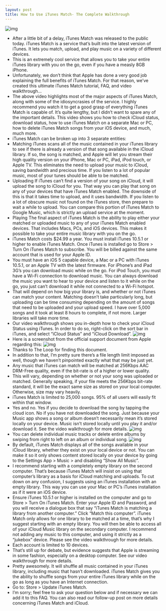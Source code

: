 ```yaml
---
layout: post
title: How to Use iTunes Match- The Complete Walkthrough
---
```

![img](http://media.idownloadblog.com/wp-content/uploads/2011/11/iTunes-Match-The-ultimate-walkthrough.png)
* After a little bit of a delay, iTunes Match was released to the public today. iTunes Match is a service that’s built into the latest version of iTunes. It lets you match, upload, and play music on a variety of different devices.
* This is an extremely cool service that allows you to take your entire iTunes library with you on the go, even if you have a measly 8GB iPhone.
* Unfortunately, we don’t think that Apple has done a very good job explaining the full benefits of iTunes Match. For that reason, we’ve created this ultimate iTunes Match tutorial, FAQ, and video walkthrough…
* The above video highlights most of the major aspects of iTunes Match, along with some of the idiosyncrasies of the service. I highly recommend you watch it to get a good grasp of everything iTunes Match is capable of. It’s quite lengthy, but I didn’t want to spare any of the important details. This video shows you how to check iCloud status, download status, how to use iTunes Match on a separate Mac or PC, how to delete iTunes Match songs from your iOS device, and much, much more.
* iTunes Match can be broken up into 3 separate entities:
* Matching iTunes scans all of the music contained in your iTunes library to see if there is already a version of that song available in the iCloud library. If so, the song is matched, and Apple will let you stream their high quality version on your iPhone, Mac or PC, iPad, iPod touch, or Apple TV. This eliminates the need to upload your music to iCloud, saving bandwidth and precious time. If you listen to a lot of popular music, most of your tunes should be able to be matched.
* Uploading If iTunes can’t find a version of your song on iCloud, it will upload the song to iCloud for you. That way you can play that song on any of your devices that have iTunes Match enabled. The downside of this is that it takes time to upload, and it uses bandwidth. If you listen to a lot of obscure music not found on the iTunes store, then prepare to wait a while to upload. You can compare this portion of iTunes Match to Google Music, which is strictly an upload service at the moment.
* Playing The final aspect of iTunes Match is the ability to play either your matched or uploaded music to any of your iTunes Match enabled devices. That includes Macs, PCs, and iOS devices. This makes it possible to take your entire music library with you on the go.
* iTunes Match costs $24.99 a year. You must install iTunes 10.5.1 or higher to enable iTunes Match. Once iTunes is installed go to Store > Turn On iTunes Match to subscribe. You will be billed against the same account that is used for your Apple ID.
* You must have an iOS 5 capable device, a Mac or a PC with iTunes 10.5.1, or an Apple TV with the latest firmware. For iPhone’s and iPad 3G’s you can download music while on the go. For iPod Touch, you must have a Wi-Fi connection to download music. You can always download the music you want to hear to your device and listen to it while on the go, you just can’t download it while not connected to a Wi-Fi hotspot.
* That will depend on how big your library is, and whether or not iTunes can match your content. Matching doesn’t take particularly long, but uploading can be time consuming depending on the amount of songs that need to be uploaded and your upload speed. I have over 5,000 songs and it took at least 8 hours to complete, if not more. Larger libraries will take more time.
* Our video walkthrough shows you in-depth how to check your iCloud Status using iTunes. In order to do so, right-click on the sort bar in iTunes, and select “iCloud Status” and “iCloud Download”.
![img](http://media.idownloadblog.com/wp-content/uploads/2011/11/iTunes-Match-Uploaded-and-Matched.png)
* Here is a screenshot from the official support document from Apple regarding this:
![img](http://media.idownloadblog.com/wp-content/uploads/2011/11/iCloud-Statuses.png)
* Thanks to The Loop for finding this document.
* In addition to that, I’m pretty sure there’s a file length limit imposed as well, though we haven’t pinpointed exactly what that may be just yet.
* Any music that iTunes can match will be matched at 256Kbps AAC DRM-Free quality, even if the bit-rate is of a higher or lower quality.
* This will vary, depending on whether or not your song was uploaded or matched. Generally speaking, if your file meets the 256Kbps bit-rate standard, it will be the exact same size as stored on your local computer. Otherwise, size may vary heavily.
* iTunes Match is limited to 25,000 songs. 95% of all users will easily fit within that window.
* Yes and no. Yes if you decide to download the song by tapping the cloud icon. No if you have not downloaded the song. Just because your Music app shows a song or album doesn’t necessarily mean it’s stored locally on your device. Music isn’t stored locally until you play it and/or download it. See the video walkthrough for more details.
![img](http://media.idownloadblog.com/wp-content/uploads/2011/11/iTunes-Match-Space.png)
* You can delete individual music tracks or delete entire albums by swiping from right to left on an album or individual song.
![img](http://media.idownloadblog.com/wp-content/uploads/2011/11/iTunes-Match-Delete.png)
* By default, iTunes Match displays all of the songs available in your iCloud library, whether they exist on your local device or not. You can make it so it only shows content stored locally on your device by going to the Settings App > Music > and disabling “Show All Music”.
* I recommend starting with a completely empty library on the second computer. That’s because iTunes Match will insist on using that computer’s library as a basis for iCloud matching and uploads. To cut down on any confusion, I suggests using an iTunes installation with an empty library. This way you can use your Mac or PC’s iTunes installation as if it were an iOS device.
* Ensure iTunes 10.5.1 or higher is installed on the computer and go to Store > Turn On iTunes Match. Enter your Apple ID and Password, and you will receive a dialogue box that say “iTunes Match is matching a library from another computer.” Click “Match this computer”. iTunes Match only allows for one library to be matched at a time, that’s why I suggest starting with an empty library. You will then be able to access all of your iCloud Music library on the secondary computer. I recommend not adding any music to this computer, and using it strictly as a “jukebox” device. Please see the video walkthrough for more details.
* Each account is limited to 10 devices.
* That’s still up for debate, but evidence suggests that Apple is streaming in some fashion, especially on a desktop computer. See our video walkthrough for more details.
* Pretty awesomely. It will shuffle all music contained in your iTunes library, including music that hasn’t downloaded. iTunes Match gives you the ability to shuffle songs from your entire iTunes library while on the go as long as you have an Internet connection.
* Go to: Store > Update iTunes Match.
* I’m sorry; feel free to ask your question below and if necessary we can add it to this FAQ. You can also read our follow-up post on more details concerning iTunes Match and iCloud.

